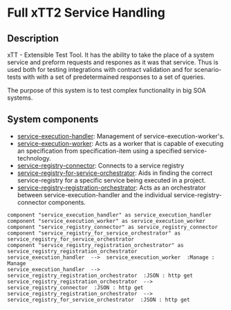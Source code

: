 
# Full xTT2 Service Handling

## Description

xTT - Extensible Test Tool. It has the ability to take the place of a system service and preform requests and respones as it was that service. Thus is used both for testing integrations with contract validation and for scenario-tests with with a set of predetermained responses to a set of queries.

The purpose of this system is to test complex functionality in big SOA systems.

## System components

* [service-execution-handler](./components/service-execution-handler.md):  Management of service-execution-worker's.
* [service-execution-worker](./components/service-execution-worker.md):  Acts as a worker that is capable of executing an specification from specification-item using a specified service-technology.
* [service-registry-connector](./components/service-registry-connector.md):  Connects to a service registry
* [service-registry-for-service-orchestrator](./components/service-registry-for-service-orchestrator.md):  Aids in finding the correct service-registry for a specific service being executed in a project.
* [service-registry-registration-orchestrator](./components/service-registry-registration-orchestrator.md):  Acts as an orchestrator between service-execution-handler and the individual service-registry-connector components.

``` plantuml
component "service_execution_handler" as service_execution_handler
component "service_execution_worker" as service_execution_worker
component "service_registry_connector" as service_registry_connector
component "service_registry_for_service_orchestrator" as service_registry_for_service_orchestrator
component "service_registry_registration_orchestrator" as service_registry_registration_orchestrator
service_execution_handler  -->  service_execution_worker  :Manage : Manage
service_execution_handler  -->  service_registry_registration_orchestrator  :JSON : http get
service_registry_registration_orchestrator  -->  service_registry_connector  :JSON : http get
service_registry_registration_orchestrator  -->  service_registry_for_service_orchestrator  :JSON : http get

```